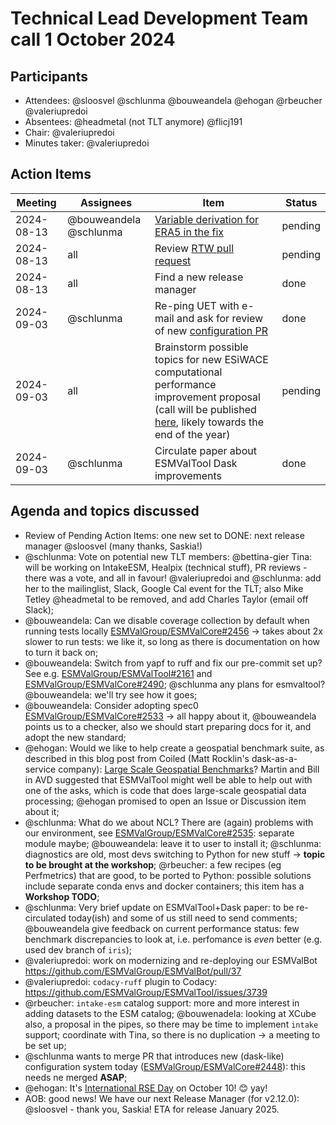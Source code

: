 # Technical Lead Development Team call 1 October 2024

## Participants

- Attendees: @sloosvel @schlunma @bouweandela @ehogan @rbeucher @valeriupredoi
- Absentees: @headmetal (not TLT anymore) @flicj191
- Chair: @valeriupredoi
- Minutes taker: @valeriupredoi

## Action Items

| Meeting | Assignees | Item | Status |
|-|-|-|-|
|2024-08-13|@bouweandela @schlunma|[Variable derivation for ERA5 in the fix](https://github.com/ESMValGroup/ESMValCore/issues/1806)|pending|
|2024-08-13|all|Review [RTW pull request](https://github.com/ESMValGroup/ESMValTool/pull/3210)|pending|
|2024-08-13|all|Find a new release manager|done|
|2024-09-03|@schlunma|Re-ping UET with e-mail and ask for review of new [configuration PR](https://github.com/ESMValGroup/ESMValCore/pull/2448)|done|
|2024-09-03|all|Brainstorm possible topics for new ESiWACE computational performance improvement proposal (call will be published [here](https://www.esiwace.eu/services/software-support), likely towards the end of the year)|pending|
|2024-09-03|@schlunma|Circulate paper about ESMValTool Dask improvements|done|

## Agenda and topics discussed

- Review of Pending Action Items: one new set to DONE: next release manager @sloosvel (many thanks, Saskia!)
- @schlunma: Vote on potential new TLT members: @bettina-gier Tina: will be working on IntakeESM, Healpix (technical stuff), PR reviews - there was a vote, and all in favour! @valeriupredoi and @schlunma: add her to the mailinglist, Slack, Google Cal event for the TLT; also Mike Tetley @headmetal to be removed, and add Charles Taylor (email off Slack);
- @bouweandela: Can we disable coverage collection by default when running tests locally [ESMValGroup/ESMValCore#2456](https://github.com/ESMValGroup/ESMValCore/pull/2456#discussion_r1634728779) -> takes about 2x slower to run tests: we like it, so long as there is documentation on how to turn it back on; 
- @bouweandela: Switch from yapf to ruff and fix our pre-commit set up? See e.g. [ESMValGroup/ESMValTool#2161](https://github.com/ESMValGroup/ESMValTool/discussions/2161) and [ESMValGroup/ESMValCore#2490](https://github.com/ESMValGroup/ESMValCore/pull/2490#issuecomment-2342899385); @schlunma any plans for esmvaltool? @bouweandela: we'll try see how it goes;
- @bouweandela: Consider adopting spec0 [ESMValGroup/ESMValCore#2533](https://github.com/ESMValGroup/ESMValCore/issues/2533) -> all happy about it, @bouweandela points us to a checker, also we should start preparing docs for it, and adopt the new standard;
- @ehogan: Would we like to help create a geospatial benchmark suite, as described in this blog post from Coiled (Matt Rocklin's dask-as-a-service company): [Large Scale Geospatial Benchmarks](https://docs.coiled.io/blog/geospatial-benchmarks.html)? Martin and Bill in AVD suggested that ESMValTool might well be able to help out with one of the asks, which is code that does large-scale geospatial data processing; @ehogan promised to open an Issue or Discussion item about it;
- @schlunma: What do we about NCL? There are (again) problems with our environment, see [ESMValGroup/ESMValCore#2535](https://github.com/ESMValGroup/ESMValCore/issues/2535): separate module maybe; @bouweandela: leave it to user to install it; @schlunma: diagnostics are old, most devs switching to Python for new stuff -> **topic to be brought at the workshop**; @rbeucher: a few recipes (eg Perfmetrics) that are good, to be ported to Python: possible solutions include separate conda envs and docker containers; this item has a **Workshop TODO**;
- @schlunma: Very brief update on ESMValTool+Dask paper: to be re-circulated today(ish) and some of us still need to send comments; @bouweandela give feedback on current performance status: few benchmark discrepancies to look at, i.e. perfomance is *even* better (e.g. used dev branch of `iris`);
- @valeriupredoi: work on modernizing and re-deploying our ESMValBot https://github.com/ESMValGroup/ESMValBot/pull/37
- @valeriupredoi: `codacy-ruff` plugin to Codacy: https://github.com/ESMValGroup/ESMValTool/issues/3739
- @rbeucher: `intake-esm` catalog support: more and more interest in adding datasets to the ESM catalog; @bouwenadela: looking at XCube also, a proposal in the pipes, so there may be time to implement `intake` support; coordinate with Tina, so there is no duplication -> a meeting to be set up;
- @schlunma wants to merge PR that introduces new (dask-like) configuration system today ([ESMValGroup/ESMValCore#2448](https://github.com/ESMValGroup/ESMValCore/pull/2448)): this needs ne merged **ASAP**;
- @ehogan: It's [International RSE Day](https://society-rse.org/international-rse-day-october-10th-2024/) on October 10! :blush: yay!
- AOB: good news! We have our next Release Manager (for v2.12.0): @sloosvel - thank you, Saskia! ETA for release January 2025.
